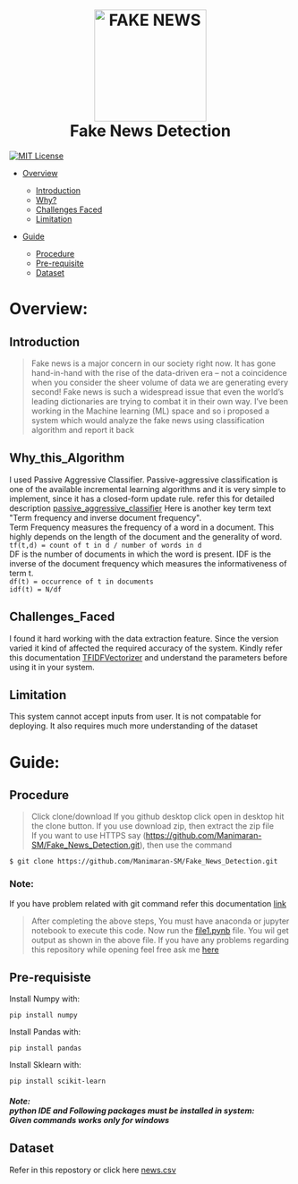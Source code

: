 <h1 align="center">
  <img src="https://www.thehindu.com/opinion/op-ed/x9sol6/article29451786.ece/ALTERNATES/FREE_960/Fake-news" height="200px" width="200px" alt="FAKE NEWS"><br>
  Fake News Detection
</h1>

[![MIT License](https://img.shields.io/badge/license-MIT-blue.svg?style=flat)](https://github.com/Manimaran-SM/Fake_News_Detection/blob/master/LICENSE)

* [Overview](#Overview)
   * [Introduction](##Introduction)
   * [Why?](##Why_this_Algorithm)
   * [Challenges Faced](##Challenges_Faced)
   * [Limitation](##Limitation)
   
* [Guide](#Guide)
  * [Procedure](##Procedure)
  * [Pre-requisite](##Pre-requisiste)
  * [Dataset](##Dataset)


# Overview:
## Introduction
>Fake news is a major concern in our society right now. It has gone hand-in-hand with the rise of the data-driven era – not a coincidence when you consider the sheer volume of data we are generating every second! Fake news is such a widespread issue that even the world’s leading dictionaries are trying to combat it in their own way.
>I’ve been working in the Machine learning (ML) space and so i proposed a system which would analyze the fake news using classification algorithm and report it back 

## Why_this_Algorithm
  I used Passive Aggressive Classifier. Passive-aggressive classification is one of the available incremental learning algorithms and it is very simple to implement, since it has a closed-form update rule.
  refer this for detailed description [passive_aggressive_classifier](https://www.bonaccorso.eu/2017/10/06/ml-algorithms-addendum-passive-aggressive-algorithms/)
  Here is another key term text "Term frequency and inverse document frequency". 
  <br>Term Frequency measures the frequency of a word in a document. This highly depends on the length of the document and the generality of word. 
  <br>```tf(t,d) = count of t in d / number of words in d ```
  <br>DF is the number of documents in which the word is present. IDF is the inverse of the document frequency which measures the informativeness of term t.
  <br>```df(t) = occurrence of t in documents```
  <br>```idf(t) = N/df```
  

## Challenges_Faced
  I found it hard working with the data extraction feature. Since the version varied it kind of affected the required accuracy of the system.
  Kindly refer this documentation [TFIDFVectorizer](https://scikit-learn.org/stable/modules/generated/sklearn.feature_extraction.text.TfidfVectorizer.html) and understand the parameters before using it in your system. 


## Limitation
  This system cannot accept inputs from user. 
  It is not compatable for deploying.
  It also requires much more understanding of the dataset
  

# Guide:
## Procedure
> Click clone/download
> If you github desktop click open in desktop hit the clone button. 
> If you use download zip, then extract the zip file  
> If you want to use HTTPS say (https://github.com/Manimaran-SM/Fake_News_Detection.git),  then use the command
``` 
$ git clone https://github.com/Manimaran-SM/Fake_News_Detection.git
```
### Note:
If you have problem related with git command refer this documentation [link](https://git-scm.com/book/en/v2/Git-Basics-Getting-a-Git-Repository)
> After completing the above steps, You must have anaconda or jupyter notebook to execute this code.
> Now run the [file1.pynb](https://github.com/Manimaran-SM/Fake_News_Detection/blob/master/file1.ipynb) file. You wil get output as shown in the above file.
> If you have any problems regarding this repository while opening feel free ask me [here](https://github.com/Manimaran-SM/Fake_News_Detection/issues/new)

## Pre-requisiste
Install Numpy with:

```
pip install numpy
```
Install Pandas with:

```
pip install pandas
```
Install Sklearn with:

```
pip install scikit-learn
```
##### Note:<br>python IDE and Following packages must be installed in system:<br>Given commands works only for windows
    

## Dataset

Refer in this repostory or click here [news.csv](https://github.com/Manimaran-SM/Fake_News_Detection/blob/master/news.csv)
